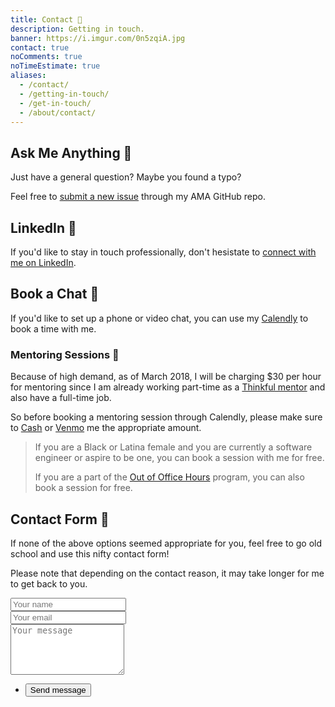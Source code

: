 ```yaml
---
title: Contact 📨️
description: Getting in touch.
banner: https://i.imgur.com/0n5zqiA.jpg
contact: true
noComments: true
noTimeEstimate: true
aliases:
  - /contact/
  - /getting-in-touch/
  - /get-in-touch/
  - /about/contact/
---
```


## Ask Me Anything 🤔️

Just have a general question? Maybe you found a typo?

Feel free to [submit a new issue](//github.com/fvcproductions/ama/issues/new) through my AMA GitHub repo.

## LinkedIn 💼️

If you'd like to stay in touch professionally, don't hesistate to [connect with me on LinkedIn](//linkedin.com/in/fvcproductions).

## Book a Chat 📅

If you'd like to set up a phone or video chat, you can use my [Calendly](//calendly.com/fvcproductions) to book a time with me.

### Mentoring Sessions 💛️

Because of high demand, as of March 2018, I will be charging $30 per hour for mentoring since I am already working part-time as a [Thinkful mentor](//www.thinkful.com/mentors/) and also have a full-time job.

So before booking a mentoring session through Calendly, please make sure to [Cash](//cash.me/$fvcprdxs) or [Venmo](//venmo.com/fvcproductions) me the appropriate amount.

> If you are a Black or Latina female and you are currently a software engineer or aspire to be one, you can book a session with me for free.
>
> If you are a part of the [Out of Office Hours](//www.outofofficehours.com/) program, you can also book a session for free.

## Contact Form 📼

If none of the above options seemed appropriate for you, feel free to go old school and use this nifty contact form!

Please note that depending on the contact reason, it may take longer for me to get back to you.

<section class="contact-form">
  <form method="POST" action="https://formspree.io/hello@fvcproductions.com">
    <div class="field half first">
      <input autocomplete="on" type="text" name="name" placeholder="Your name">
    </div>
    <div class="field half">
      <input autocomplete="on" type="email" name="email" placeholder="Your email">
    </div>
    <div class="field">
      <textarea spellcheck="true" rows="5" name="message" id="message" placeholder="Your message"></textarea>
    </div>
    <ul class="actions">
      <li>
        <input type="submit" value="Send message" class="button big">
      </li>
    </ul>
    <input type="hidden" name="_subject" value="FVCproductions - New Contact Message 📥" />
  </form>
</section>
